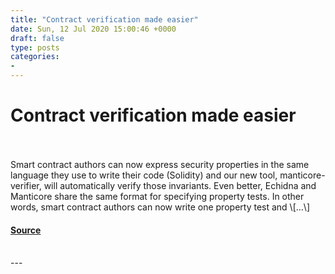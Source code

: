 ```yaml
---
title: "Contract verification made easier"
date: Sun, 12 Jul 2020 15:00:46 +0000
draft: false
type: posts
categories: 
- 
---
```

# Contract verification made easier

<br/>

<br/>
Smart contract authors can now express security properties in the same language they use to write their code (Solidity) and our new tool, manticore-verifier, will automatically verify those invariants. Even better, Echidna and Manticore share the same format for specifying property tests. In other words, smart contract authors can now write one property test and \[…\]

#### [Source](https://blog.trailofbits.com/2020/07/12/new-manticore-verifier-for-smart-contracts/)

<br/>
---

